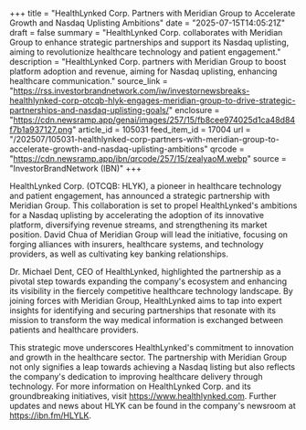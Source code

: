 +++
title = "HealthLynked Corp. Partners with Meridian Group to Accelerate Growth and Nasdaq Uplisting Ambitions"
date = "2025-07-15T14:05:21Z"
draft = false
summary = "HealthLynked Corp. collaborates with Meridian Group to enhance strategic partnerships and support its Nasdaq uplisting, aiming to revolutionize healthcare technology and patient engagement."
description = "HealthLynked Corp. partners with Meridian Group to boost platform adoption and revenue, aiming for Nasdaq uplisting, enhancing healthcare communication."
source_link = "https://rss.investorbrandnetwork.com/iw/investornewsbreaks-healthlynked-corp-otcqb-hlyk-engages-meridian-group-to-drive-strategic-partnerships-and-nasdaq-uplisting-goals/"
enclosure = "https://cdn.newsramp.app/genai/images/257/15/fb8cee974025d1ca48d84f7b1a937127.png"
article_id = 105031
feed_item_id = 17004
url = "/202507/105031-healthlynked-corp-partners-with-meridian-group-to-accelerate-growth-and-nasdaq-uplisting-ambitions"
qrcode = "https://cdn.newsramp.app/ibn/qrcode/257/15/zealyaoM.webp"
source = "InvestorBrandNetwork (IBN)"
+++

<p>HealthLynked Corp. (OTCQB: HLYK), a pioneer in healthcare technology and patient engagement, has announced a strategic partnership with Meridian Group. This collaboration is set to propel HealthLynked's ambitions for a Nasdaq uplisting by accelerating the adoption of its innovative platform, diversifying revenue streams, and strengthening its market position. David Chua of Meridian Group will lead the initiative, focusing on forging alliances with insurers, healthcare systems, and technology providers, as well as cultivating key banking relationships.</p><p>Dr. Michael Dent, CEO of HealthLynked, highlighted the partnership as a pivotal step towards expanding the company's ecosystem and enhancing its visibility in the fiercely competitive healthcare technology landscape. By joining forces with Meridian Group, HealthLynked aims to tap into expert insights for identifying and securing partnerships that resonate with its mission to transform the way medical information is exchanged between patients and healthcare providers.</p><p>This strategic move underscores HealthLynked's commitment to innovation and growth in the healthcare sector. The partnership with Meridian Group not only signifies a leap towards achieving a Nasdaq listing but also reflects the company's dedication to improving healthcare delivery through technology. For more information on HealthLynked Corp. and its groundbreaking initiatives, visit <a href='https://www.healthlynked.com' rel='nofollow' target='_blank'>https://www.healthlynked.com</a>. Further updates and news about HLYK can be found in the company's newsroom at <a href='https://ibn.fm/HLYLK' rel='nofollow' target='_blank'>https://ibn.fm/HLYLK</a>.</p>